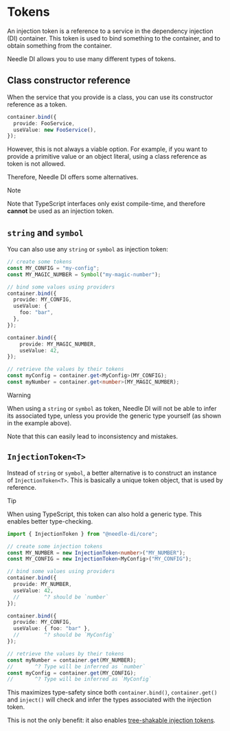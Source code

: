 # Tokens

An injection token is a reference to a service in the dependency injection (DI) container. This token is used 
to bind something to the container, and to obtain something from the container.

Needle DI allows you to use many different types of tokens.

## Class constructor reference

When the service that you provide is a class, you can use its constructor reference as a token.

```typescript
container.bind({
  provide: FooService,
  useValue: new FooService(),
});
```

However, this is not always a viable option. For example, if you want to provide a primitive value or an object literal,
using a class reference as token is not allowed.

Therefore, Needle DI offers some alternatives.

> [!NOTE]
> Note that TypeScript interfaces only exist compile-time, and therefore **cannot** be used as an injection token.

## `string` and `symbol`

You can also use any `string` or `symbol` as injection token:

```typescript
// create some tokens
const MY_CONFIG = "my-config";
const MY_MAGIC_NUMBER = Symbol("my-magic-number");

// bind some values using providers
container.bind({
  provide: MY_CONFIG,
  useValue: {
    foo: "bar",
  },
});

container.bind({
    provide: MY_MAGIC_NUMBER,
    useValue: 42,
});

// retrieve the values by their tokens
const myConfig = container.get<MyConfig>(MY_CONFIG);
const myNumber = container.get<number>(MY_MAGIC_NUMBER);
```

> [!WARNING]
> When using a `string` or `symbol` as token, Needle DI will not be able to infer its associated type, unless you 
> provide the generic type yourself (as shown in the example above).
>
> Note that this can easily lead to inconsistency and mistakes.

## `InjectionToken<T>`

Instead of `string` or `symbol`, a better alternative is to construct an instance of `InjectionToken<T>`. This is
basically a unique token object, that is used by reference.

> [!TIP]
> When using TypeScript, this token can also hold a generic type. This enables better type-checking.

```typescript
import { InjectionToken } from "@needle-di/core";

// create some injection tokens
const MY_NUMBER = new InjectionToken<number>("MY_NUMBER");
const MY_CONFIG = new InjectionToken<MyConfig>("MY_CONFIG");

// bind some values using providers
container.bind({
  provide: MY_NUMBER,
  useValue: 42,
  //        ^? should be `number`
});

container.bind({
  provide: MY_CONFIG,
  useValue: { foo: "bar" },
  //        ^? should be `MyConfig`
});

// retrieve the values by their tokens
const myNumber = container.get(MY_NUMBER);
//       ^? Type will be inferred as `number`
const myConfig = container.get(MY_CONFIG);
//       ^? Type will be inferred as `MyConfig`
```

This maximizes type-safety since both `container.bind()`, `container.get()` and `inject()` will check and infer the
types associated with the injection token.

This is not the only benefit: it also enables [tree-shakable injection tokens](/advanced/tree-shaking).
